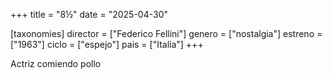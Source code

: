 +++
title = "8½"
date = "2025-04-30"

[taxonomies]
director = ["Federico Fellini"]
genero = ["nostalgia"]
estreno = ["1963"]
ciclo = ["espejo"]
pais = ["Italia"]
+++

Actriz comiendo pollo
